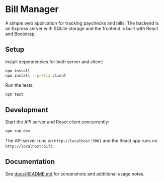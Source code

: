 # Bill Manager

A simple web application for tracking paychecks and bills. The backend is an Express server with SQLite storage and the frontend is built with React and Bootstrap.

## Setup

Install dependencies for both server and client:

```bash
npm install
npm install --prefix client
```

Run the tests:

```bash
npm test
```

## Development

Start the API server and React client concurrently:

```bash
npm run dev
```

The API server runs on `http://localhost:3001` and the React app runs on `http://localhost:5173`.

## Documentation

See [docs/README.md](docs/README.md) for screenshots and additional usage notes.
